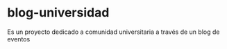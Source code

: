 # blog-universidad
Es un proyecto dedicado a comunidad universitaria a través de un blog de eventos
